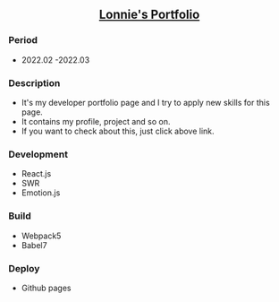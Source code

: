 <h2 align="center">
  
  <a href="https://aosjehdgus.github.io/lonnie-portfolio/" target="_blank">Lonnie's Portfolio</a>
</h2>
<div align="center">
<!--   <img alt="Demo" src="" /> -->
</div>
<h3> Period </h3>
<ul>
  <li>2022.02 -2022.03</li>
</ul>
<h3> Description </h3>
<ul>
  <li>It's my developer portfolio page and I try to apply new skills for this page.</li>
  <li>It contains my profile, project and so on.</li>
  <li>If you want to check about this, just click above link.</li>
</ul>
  
<h3> Development </h3>

<ul>
  <li>React.js</li>
  <li>SWR</li>
  <li>Emotion.js</li>
</ul>

<h3> Build </h3>
<ul>
  <li>Webpack5</li>
  <li>Babel7</li>
</ul>
<h3> Deploy </h3>
<ul>
  <li>Github pages</li>
</ul>

